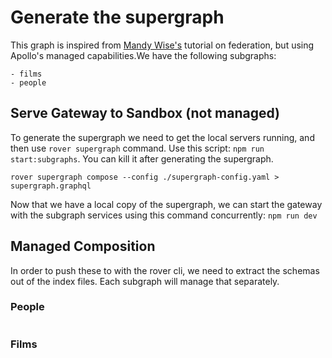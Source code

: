 # Generate the supergraph

This graph is inspired from [Mandy Wise's][1] tutorial on federation, but using Apollo's managed capabilities.We have the following subgraphs:

```
- films
- people
```

## Serve Gateway to Sandbox (not managed)

To generate the supergraph we need to get the local servers running, and then use `rover supergraph` command. Use this script: `npm run start:subgraphs`. You can kill it after generating the supergraph. 

```
rover supergraph compose --config ./supergraph-config.yaml > supergraph.graphql
```

Now that we have a local copy of the supergraph, we can start the gateway with the subgraph services using this command concurrently: `npm run dev`

## Managed Composition

In order to push these to with the rover cli, we need to extract the schemas out of the index files. Each subgraph will manage that separately.

### People

```
```

### Films

```
```


[1]:https://dev.to/mandiwise/getting-started-with-apollo-federation-and-gateway-4739